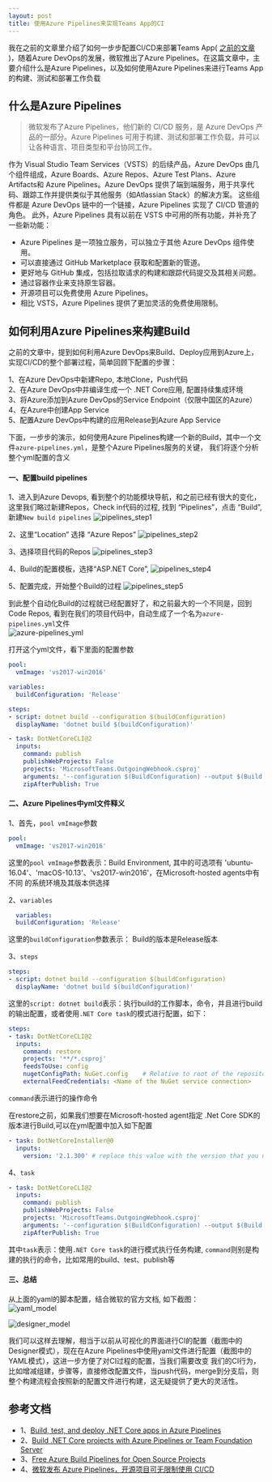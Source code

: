 ```yaml
---
layout: post
title: 使用Azure Pipelines来实现Teams App的CI
---
```


我在之前的文章里介绍了如何一步步配置CI/CD来部署Teams App( [之前的文章](https://tony-xia.github.io/deploy_outgoing_webhook_to_azure/) )，随着Azure DevOps的发展，微软推出了Azure Pipelines。在这篇文章中，主要介绍什么是Azure Pipelines，以及如何使用Azure Pipelines来进行Teams App的构建、测试和部署工作负载

## 什么是Azure Pipelines

> 微软发布了Azure Pipelines，他们新的 CI/CD 服务，是 Azure DevOps 产品的一部分。Azure Pipelines 可用于构建、测试和部署工作负载，并可以让各种语言、项目类型和平台协同工作。

作为 Visual Studio Team Services（VSTS）的后续产品，Azure DevOps 由几个组件组成，Azure Boards、Azure Repos、Azure Test Plans、Azure Artifacts和 Azure Pipelines。Azure DevOps 提供了端到端服务，用于共享代码、跟踪工作并提供类似于其他服务（如Atlassian Stack）的解决方案。
这些组件都是 Azure DevOps 链中的一个链接，Azure Pipelines 实现了 CI/CD 管道的角色。
此外，Azure Pipelines 具有以前在 VSTS 中可用的所有功能，并补充了一些新功能：

* Azure Pipelines 是一项独立服务，可以独立于其他 Azure DevOps 组件使用。
* 可以直接通过 GitHub Marketplace 获取和配置新的管道。
* 更好地与 GitHub 集成，包括拉取请求的构建和跟踪代码提交及其相关问题。
* 通过容器作业来支持原生容器。
* 开源项目可以免费使用 Azure Pipelines。
* 相比 VSTS，Azure Pipelines 提供了更加灵活的免费使用限制。


## 如何利用Azure Pipelines来构建Build

之前的文章中，提到如何利用Azure DevOps来Build、Deploy应用到Azure上，实现CI/CD的整个部署过程，简单回顾下配置的步骤：
 
  1、在Azure DevOps中新建Repo, 本地Clone，Push代码  
  2、在Azure DevOps中并编译生成一个 .NET Core应用, 配置持续集成环境  
  3、将Azure添加到Azure DevOps的Service Endpoint（仅限中国区的Azure）  
  4、在Azure中创建App Service  
  5、配置Azure DevOps中构建的应用Release到Azure App Service  


下面，一步步的演示，如何使用Azure Pipelines构建一个新的Build，其中一个文件```azure-pipelines.yml```，是整个Azure Pipelines服务的关键，
我们将逐个分析整个yml配置的含义

#### 一、配置build pipelines 

1、进入到Azure Devops, 看到整个的功能模块导航，和之前已经有很大的变化，这里我们略过新建Repos，Check in代码的过程, 找到 “Pipelines”，点击 “Build”,新建```New build pipelines``` 
![pipelines_step1](../images/post20181214/pipelines_step1.png)

2、这里“Location” 选择 “Azure Repos”
![pipelines_step2](../images/post20181214/pipelines_step2.png)

3、选择项目代码的Repos
![pipelines_step3](../images/post20181214/pipelines_step3.png)

4、Build的配置模板，选择“ASP.NET Core”,
![pipelines_step4](../images/post20181214/pipelines_step4.png)

5、配置完成，开始整个Build的过程
![pipelines_step5](../images/post20181214/pipelines_step5.png)

到此整个自动化Build的过程就已经配置好了，和之前最大的一个不同是，回到Code Repos, 看到在我们的项目代码中，自动生成了一个名为```azure-pipelines.yml```文件  
![azure-pipelines_yml](../images/post20181214/azure-pipelines_yml.png)

打开这个yml文件，看下里面的配置参数

```yml
pool:
  vmImage: 'vs2017-win2016'

variables:
  buildConfiguration: 'Release'

steps:
- script: dotnet build --configuration $(buildConfiguration)
  displayName: 'dotnet build $(buildConfiguration)'

- task: DotNetCoreCLI@2
  inputs:
    command: publish
    publishWebProjects: False
    projects: 'MicrosoftTeams.OutgoingWebhook.csproj'
    arguments: '--configuration $(BuildConfiguration) --output $(Build.ArtifactStagingDirectory)'
    zipAfterPublish: True
```

#### 二、Azure Pipelines中yml文件释义

1、首先，```pool vmImage```参数  
```yml
pool:
  vmImage: 'vs2017-win2016'
```
这里的```pool vmImage```参数表示：Build Environment, 其中的可选项有 'ubuntu-16.04'、'macOS-10.13'、'vs2017-win2016'，在Microsoft-hosted agents中有不同
的系统环境及其版本供选择 

2、```variables```  
```yml
  variables:
  buildConfiguration: 'Release'
```
这里的```buildConfiguration```参数表示： Build的版本是Release版本

3、```steps```  
```yml
steps:
- script: dotnet build --configuration $(buildConfiguration)
  displayName: 'dotnet build $(buildConfiguration)'
```
这里的```script: dotnet build```表示：执行build的工作脚本，命令，并且进行build的输出配置，或者使用```.NET Core task```的模式进行配置，如下：
```yml
steps:
- task: DotNetCoreCLI@2
  inputs:
    command: restore
    projects: '**/*.csproj'
    feedsToUse: config
    nugetConfigPath: NuGet.config    # Relative to root of the repository
    externalFeedCredentials: <Name of the NuGet service connection>
```
```command```表示进行的操作命令

在restore之前，如果我们想要在Microsoft-hosted agent指定 .Net Core SDK的版本进行Build,可以在yml配置中加入如下配置
```yml
- task: DotNetCoreInstaller@0
  inputs:
    version: '2.1.300' # replace this value with the version that you need for your project
```

4、```task```  
```yml
- task: DotNetCoreCLI@2
  inputs:
    command: publish
    publishWebProjects: False
    projects: 'MicrosoftTeams.OutgoingWebhook.csproj'
    arguments: '--configuration $(BuildConfiguration) --output $(Build.ArtifactStagingDirectory)'
    zipAfterPublish: True
```
其中```task```表示：使用```.NET Core task```的进行模式执行任务构建, ```command```则别是构建的执行的命令，比如常用的build、test、publish等


#### 三、总结

从上面的yaml的脚本配置，结合微软的官方文档, 如下截图：  
![yaml_model](../images/post20181214/yaml_model.png)  

![designer_model](../images/post20181214/design_model.png)  

我们可以这样去理解，相当于以前从可视化的界面进行CI的配置（截图中的Designer模式），现在在Azure Pipelines中使用yaml文件进行配置（截图中的YAML模式），这进一步方便了对CI过程的配置，当我们需要改变
我们的CI行为，比如增减组建，步骤等，直接修改配置文件，当push代码，merge到分支后，则整个构建流程会按照新的配置文件进行构建，这无疑提供了更大的灵活性。 


## 参考文档
* 1、[Build, test, and deploy .NET Core apps in Azure Pipelines](https://docs.microsoft.com/zh-cn/azure/devops/pipelines/languages/dotnet-core?view=vsts&tabs=yaml)
* 2、[Build .NET Core projects with Azure Pipelines or Team Foundation Server](https://docs.microsoft.com/en-us/azure/devops/pipelines/languages/dotnet-core?view=vsts&tabs=yaml)
* 3、[Free Azure Build Pipelines for Open Source Projects](https://samcogan.com/free-azure-build-pipelines-for-open-source-projects/)
* 4、[微软发布 Azure Pipelines，开源项目可无限制使用 CI/CD](https://www.infoq.cn/article/2018%2F09%2Fmicrosoft-azure-pipelines)

